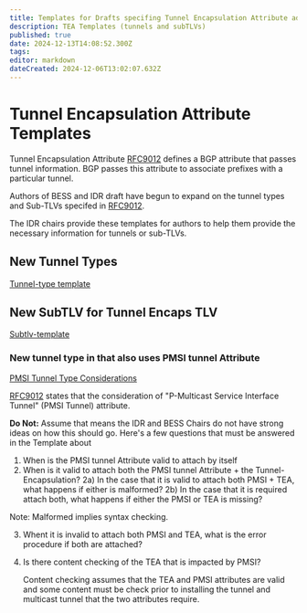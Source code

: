 ```yaml
---
title: Templates for Drafts specifing Tunnel Encapsulation Attribute additions (new Tunnels or SubTLVs ) 
description: TEA Templates (tunnels and subTLVs)  
published: true
date: 2024-12-13T14:08:52.300Z
tags: 
editor: markdown
dateCreated: 2024-12-06T13:02:07.632Z
---
```


# Tunnel Encapsulation Attribute Templates 

Tunnel Encapsulation Attribute [RFC9012](https://datatracker.ietf.org/doc/rfc9012/)
defines a BGP attribute that passes tunnel information. 
BGP passes this attribute to associate prefixes with a 
particular tunnel.  

Authors of BESS and IDR draft have begun to expand on the 
tunnel types and Sub-TLVs specifed in [RFC9012](https://datatracker.ietf.org/doc/rfc9012/).  

The IDR chairs provide these templates for authors to 
help them provide the necessary information for tunnels or 
sub-TLVs. 

## New Tunnel Types 
[Tunnel-type template](https://wiki.ietf.org/e/en/group/idr/TEA-templates/Tunnel)

## New SubTLV for Tunnel Encaps TLV
[Subtlv-template](https://wiki.ietf.org/e/en/group/idr/TEA-templates/SubTLV)


### New tunnel type in that also uses PMSI tunnel Attribute 
[PMSI Tunnel Type Considerations](https://wiki.ietf.org/e/en/group/idr/TEA-templates/PMSI-TEA)

[RFC9012](https://datatracker.ietf.org/doc/rfc9012/) states that the consideration of 
"P-Multicast Service Interface Tunnel" (PMSI Tunnel) attribute. 


**Do Not:** Assume that means the IDR and BESS Chairs do not have strong ideas on 
how this should go.  Here's a few questions that must be answered in the Template
about  

1) When is the PMSI tunnel Attribute valid to attach by itself 
2) When is it valid to attach both the PMSI tunnel Attribute + the Tunnel-Encapsulation? 
   2a) In the case that it is valid to attach both PMSI + TEA, 
       what happens if either is malformed? 
   2b) In the case that it is required attach both, what happens if either the PMSI or TEA is missing? 
  
  Note: Malformed implies syntax checking.  
   
3) Whent it is invalid to attach both PMSI and TEA, what is the error procedure if
     both are attached? 

4) Is there content checking of the TEA that is impacted by PMSI? 
   
   Content checking assumes that the TEA and PMSI attributes are valid 
   and some content must be check prior to installing the tunnel and 
   multicast tunnel that the two attributes require. 

 